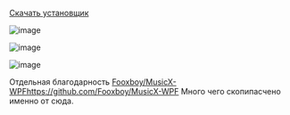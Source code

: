 [Скачать установщик](https://github.com/MaKrotos/Music-M/releases/download/0.1.5.2/Setup.VK.M.exe)

![image](https://github.com/MaKrotos/Music-M/assets/43302537/7df48676-e3a8-4d73-bec8-ea747d14fd44)

![image](https://github.com/MaKrotos/Music-M/assets/43302537/ff3323ff-16c3-4f39-ac20-e58063da562b)

![image](https://github.com/MaKrotos/Music-M/assets/43302537/c5c1e49a-e475-459c-8d2e-e3cdd1fd7595)


Отдельная благодарность [Fooxboy/MusicX-WPF](https://github.com/Fooxboy/MusicX-WPF)https://github.com/Fooxboy/MusicX-WPF
Много чего скопипасчено именно от сюда.
